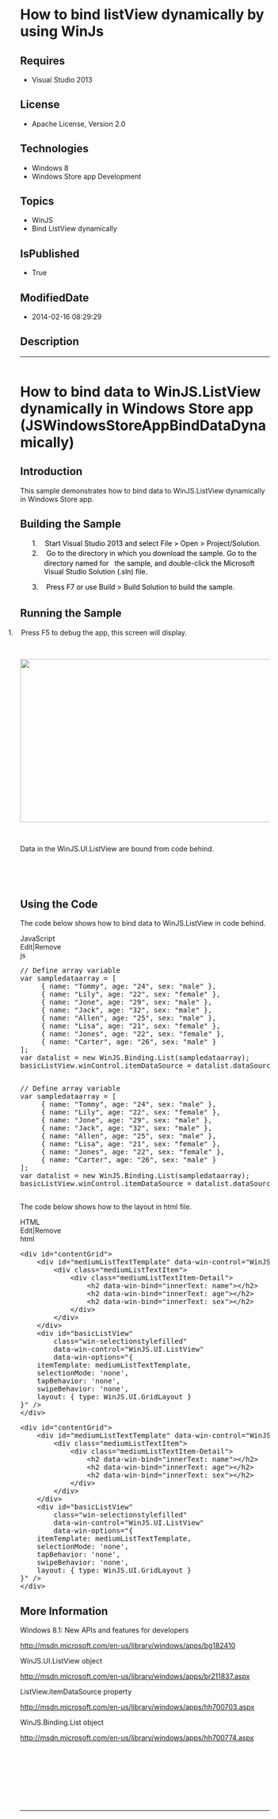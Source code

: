 # How to bind listView dynamically by using WinJs
## Requires
* Visual Studio 2013
## License
* Apache License, Version 2.0
## Technologies
* Windows 8
* Windows Store app Development
## Topics
* WinJS
* Bind ListView dynamically
## IsPublished
* True
## ModifiedDate
* 2014-02-16 08:29:29
## Description

<hr>
<div><a href="http://blogs.msdn.com/b/onecode" style="margin-top:3px"><img src="http://bit.ly/onecodesampletopbanner" alt="">
</a></div>
<h1>How to bind data to WinJS.ListView dynamically in Windows Store app (JSWindowsStoreAppBindDataDynamically)</h1>
<h2>Introduction</h2>
<p class="MsoNormal">This sample demonstrates how to bind data to WinJS.ListView dynamically in Windows Store app.</p>
<h2>Building the Sample</h2>
<p class="MsoNormal" style="margin-top:0in; margin-right:0in; margin-bottom:.0001pt; margin-left:.5in; text-indent:-.25in; line-height:12.75pt">
<span style="color:black">1.</span><span style="font-size:7.0pt; font-family:&quot;Times New Roman&quot;,&quot;serif&quot;; color:black">&nbsp;&nbsp;&nbsp;&nbsp;&nbsp;&nbsp;&nbsp;</span><span style="color:black">Start Visual Studio 2013 and select File &gt; Open &gt; Project/Solution.
</span></p>
<p class="MsoNormal" style="margin-top:0in; margin-right:0in; margin-bottom:.0001pt; margin-left:.5in; text-indent:-.25in; line-height:12.75pt">
<span style="color:black">2.</span><span style="font-size:7.0pt; font-family:&quot;Times New Roman&quot;,&quot;serif&quot;; color:black">&nbsp;&nbsp;&nbsp;&nbsp;&nbsp;&nbsp;&nbsp;</span><span style="color:black">Go to the directory in which you download the sample. Go to the directory
 named for<span>&nbsp;&nbsp; </span>the sample, and double-click the Microsoft Visual Studio Solution (.sln) file.
</span></p>
<p class="MsoNormal" style="margin-left:.5in; text-indent:-.25in; line-height:12.75pt">
<span style="color:black">3.</span><span style="font-size:7.0pt; font-family:&quot;Times New Roman&quot;,&quot;serif&quot;; color:black">&nbsp;&nbsp;&nbsp;&nbsp;&nbsp;&nbsp;&nbsp;</span><span style="color:black">Press F7 or use Build &gt; Build Solution to build the sample.
</span></p>
<h2>Running the Sample</h2>
<p class="MsoListParagraphCxSpFirst" style="text-indent:-.25in"><span><span>1.<span style="font:7.0pt &quot;Times New Roman&quot;">&nbsp;&nbsp;&nbsp;&nbsp;&nbsp;&nbsp;
</span></span></span>Press F5 to debug the app, this screen will display.</p>
<p class="MsoListParagraphCxSpMiddle"><span>&nbsp;</span></p>
<p class="MsoListParagraphCxSpMiddle"><span><img src="/site/view/file/108778/1/image.png" alt="" width="576" height="329" align="middle">
</span></p>
<p class="MsoListParagraphCxSpMiddle"><span>&nbsp;</span></p>
<p class="MsoListParagraphCxSpMiddle"><span>Data in the WinJS.UI.ListView are bound from code behind.
</span></p>
<p class="MsoListParagraphCxSpLast">&nbsp;</p>
<p class="MsoNormal">&nbsp;</p>
<h2>Using the Code</h2>
<p class="MsoNormal">The code below shows how to bind data to WinJS.ListView in code behind.</p>
<div class="scriptcode">
<div class="pluginEditHolder" pluginCommand="mceScriptCode">
<div class="title"><span>JavaScript</span></div>
<div class="pluginLinkHolder"><span class="pluginEditHolderLink">Edit</span>|<span class="pluginRemoveHolderLink">Remove</span></div>
<span class="hidden">js</span>
<pre class="hidden">// Define array variable
var sampledataarray = [
&nbsp;&nbsp;&nbsp;&nbsp; { name: &quot;Tommy&quot;, age: &quot;24&quot;, sex: &quot;male&quot; },
&nbsp;&nbsp;&nbsp;&nbsp; { name: &quot;Lily&quot;, age: &quot;22&quot;, sex: &quot;female&quot; },
&nbsp;&nbsp;&nbsp;&nbsp; { name: &quot;Jone&quot;, age: &quot;29&quot;, sex: &quot;male&quot; },
&nbsp;&nbsp;&nbsp;&nbsp; { name: &quot;Jack&quot;, age: &quot;32&quot;, sex: &quot;male&quot; },
&nbsp;&nbsp;&nbsp;&nbsp; { name: &quot;Allen&quot;, age: &quot;25&quot;, sex: &quot;male&quot; },
&nbsp;&nbsp;&nbsp;&nbsp; { name: &quot;Lisa&quot;, age: &quot;21&quot;, sex: &quot;female&quot; },
&nbsp;&nbsp;&nbsp;&nbsp; { name: &quot;Jones&quot;, age: &quot;22&quot;, sex: &quot;female&quot; },
&nbsp;&nbsp;&nbsp;&nbsp; { name: &quot;Carter&quot;, age: &quot;26&quot;, sex: &quot;male&quot; }
];
var datalist = new WinJS.Binding.List(sampledataarray);
basicListView.winControl.itemDataSource = datalist.dataSource;

</pre>
<pre class="js" id="codePreview">// Define array variable
var sampledataarray = [
&nbsp;&nbsp;&nbsp;&nbsp; { name: &quot;Tommy&quot;, age: &quot;24&quot;, sex: &quot;male&quot; },
&nbsp;&nbsp;&nbsp;&nbsp; { name: &quot;Lily&quot;, age: &quot;22&quot;, sex: &quot;female&quot; },
&nbsp;&nbsp;&nbsp;&nbsp; { name: &quot;Jone&quot;, age: &quot;29&quot;, sex: &quot;male&quot; },
&nbsp;&nbsp;&nbsp;&nbsp; { name: &quot;Jack&quot;, age: &quot;32&quot;, sex: &quot;male&quot; },
&nbsp;&nbsp;&nbsp;&nbsp; { name: &quot;Allen&quot;, age: &quot;25&quot;, sex: &quot;male&quot; },
&nbsp;&nbsp;&nbsp;&nbsp; { name: &quot;Lisa&quot;, age: &quot;21&quot;, sex: &quot;female&quot; },
&nbsp;&nbsp;&nbsp;&nbsp; { name: &quot;Jones&quot;, age: &quot;22&quot;, sex: &quot;female&quot; },
&nbsp;&nbsp;&nbsp;&nbsp; { name: &quot;Carter&quot;, age: &quot;26&quot;, sex: &quot;male&quot; }
];
var datalist = new WinJS.Binding.List(sampledataarray);
basicListView.winControl.itemDataSource = datalist.dataSource;

</pre>
</div>
</div>
<p class="MsoNormal">The code below shows how to the layout in html file.</p>
<div class="scriptcode">
<div class="pluginEditHolder" pluginCommand="mceScriptCode">
<div class="title"><span>HTML</span></div>
<div class="pluginLinkHolder"><span class="pluginEditHolderLink">Edit</span>|<span class="pluginRemoveHolderLink">Remove</span></div>
<span class="hidden">html</span>
<pre class="hidden">&lt;div id=&quot;contentGrid&quot;&gt;
    &lt;div id=&quot;mediumListTextTemplate&quot; data-win-control=&quot;WinJS.Binding.Template&quot;&gt;
        &lt;div class=&quot;mediumListTextItem&quot;&gt;
            &lt;div class=&quot;mediumListTextItem-Detail&quot;&gt;
                &lt;h2 data-win-bind=&quot;innerText: name&quot;&gt;&lt;/h2&gt;
                &lt;h2 data-win-bind=&quot;innerText: age&quot;&gt;&lt;/h2&gt;
                &lt;h2 data-win-bind=&quot;innerText: sex&quot;&gt;&lt;/h2&gt;
            &lt;/div&gt;
        &lt;/div&gt;
    &lt;/div&gt;
    &lt;div id=&quot;basicListView&quot;
        class=&quot;win-selectionstylefilled&quot;
        data-win-control=&quot;WinJS.UI.ListView&quot;
        data-win-options=&quot;{                 
    itemTemplate: mediumListTextTemplate, 
    selectionMode: 'none', 
    tapBehavior: 'none', 
    swipeBehavior: 'none', 
    layout: { type: WinJS.UI.GridLayout } 
}&quot; /&gt;
&lt;/div&gt;
</pre>
<div class="preview">
<pre class="html"><span class="html__tag_start">&lt;div</span>&nbsp;<span class="html__attr_name">id</span>=<span class="html__attr_value">&quot;contentGrid&quot;</span><span class="html__tag_start">&gt;&nbsp;
</span>&nbsp;&nbsp;&nbsp;&nbsp;<span class="html__tag_start">&lt;div</span>&nbsp;<span class="html__attr_name">id</span>=<span class="html__attr_value">&quot;mediumListTextTemplate&quot;</span>&nbsp;<span class="html__attr_name">data-win-control</span>=<span class="html__attr_value">&quot;WinJS.Binding.Template&quot;</span><span class="html__tag_start">&gt;&nbsp;
</span>&nbsp;&nbsp;&nbsp;&nbsp;&nbsp;&nbsp;&nbsp;&nbsp;<span class="html__tag_start">&lt;div</span>&nbsp;<span class="html__attr_name">class</span>=<span class="html__attr_value">&quot;mediumListTextItem&quot;</span><span class="html__tag_start">&gt;&nbsp;
</span>&nbsp;&nbsp;&nbsp;&nbsp;&nbsp;&nbsp;&nbsp;&nbsp;&nbsp;&nbsp;&nbsp;&nbsp;<span class="html__tag_start">&lt;div</span>&nbsp;<span class="html__attr_name">class</span>=<span class="html__attr_value">&quot;mediumListTextItem-Detail&quot;</span><span class="html__tag_start">&gt;&nbsp;
</span>&nbsp;&nbsp;&nbsp;&nbsp;&nbsp;&nbsp;&nbsp;&nbsp;&nbsp;&nbsp;&nbsp;&nbsp;&nbsp;&nbsp;&nbsp;&nbsp;<span class="html__tag_start">&lt;h2</span>&nbsp;<span class="html__attr_name">data-win-bind</span>=<span class="html__attr_value">&quot;innerText:&nbsp;name&quot;</span><span class="html__tag_start">&gt;</span><span class="html__tag_end">&lt;/h2&gt;</span>&nbsp;
&nbsp;&nbsp;&nbsp;&nbsp;&nbsp;&nbsp;&nbsp;&nbsp;&nbsp;&nbsp;&nbsp;&nbsp;&nbsp;&nbsp;&nbsp;&nbsp;<span class="html__tag_start">&lt;h2</span>&nbsp;<span class="html__attr_name">data-win-bind</span>=<span class="html__attr_value">&quot;innerText:&nbsp;age&quot;</span><span class="html__tag_start">&gt;</span><span class="html__tag_end">&lt;/h2&gt;</span>&nbsp;
&nbsp;&nbsp;&nbsp;&nbsp;&nbsp;&nbsp;&nbsp;&nbsp;&nbsp;&nbsp;&nbsp;&nbsp;&nbsp;&nbsp;&nbsp;&nbsp;<span class="html__tag_start">&lt;h2</span>&nbsp;<span class="html__attr_name">data-win-bind</span>=<span class="html__attr_value">&quot;innerText:&nbsp;sex&quot;</span><span class="html__tag_start">&gt;</span><span class="html__tag_end">&lt;/h2&gt;</span>&nbsp;
&nbsp;&nbsp;&nbsp;&nbsp;&nbsp;&nbsp;&nbsp;&nbsp;&nbsp;&nbsp;&nbsp;&nbsp;<span class="html__tag_end">&lt;/div&gt;</span>&nbsp;
&nbsp;&nbsp;&nbsp;&nbsp;&nbsp;&nbsp;&nbsp;&nbsp;<span class="html__tag_end">&lt;/div&gt;</span>&nbsp;
&nbsp;&nbsp;&nbsp;&nbsp;<span class="html__tag_end">&lt;/div&gt;</span>&nbsp;
&nbsp;&nbsp;&nbsp;&nbsp;<span class="html__tag_start">&lt;div</span>&nbsp;<span class="html__attr_name">id</span>=<span class="html__attr_value">&quot;basicListView&quot;</span>&nbsp;
&nbsp;&nbsp;&nbsp;&nbsp;&nbsp;&nbsp;&nbsp;&nbsp;<span class="html__attr_name">class</span>=<span class="html__attr_value">&quot;win-selectionstylefilled&quot;</span>&nbsp;
&nbsp;&nbsp;&nbsp;&nbsp;&nbsp;&nbsp;&nbsp;&nbsp;<span class="html__attr_name">data-win-control</span>=<span class="html__attr_value">&quot;WinJS.UI.ListView&quot;</span>&nbsp;
&nbsp;&nbsp;&nbsp;&nbsp;&nbsp;&nbsp;&nbsp;&nbsp;<span class="html__attr_name">data-win-options</span>=<span class="html__attr_value">&quot;{&nbsp;&nbsp;&nbsp;&nbsp;&nbsp;&nbsp;&nbsp;&nbsp;&nbsp;&nbsp;&nbsp;&nbsp;&nbsp;&nbsp;&nbsp;&nbsp;&nbsp;&nbsp;
&nbsp;&nbsp;&nbsp;&nbsp;itemTemplate:&nbsp;mediumListTextTemplate,&nbsp;&nbsp;
&nbsp;&nbsp;&nbsp;&nbsp;selectionMode:&nbsp;'none',&nbsp;&nbsp;
&nbsp;&nbsp;&nbsp;&nbsp;tapBehavior:&nbsp;'none',&nbsp;&nbsp;
&nbsp;&nbsp;&nbsp;&nbsp;swipeBehavior:&nbsp;'none',&nbsp;&nbsp;
&nbsp;&nbsp;&nbsp;&nbsp;layout:&nbsp;{&nbsp;type:&nbsp;WinJS.UI.GridLayout&nbsp;}&nbsp;&nbsp;
}&quot;</span>&nbsp;<span class="html__tag_start">/&gt;</span>&nbsp;
<span class="html__tag_end">&lt;/div&gt;</span>&nbsp;
</pre>
</div>
</div>
</div>
<h2>More Information</h2>
<p class="MsoNormal">Windows 8.1: New APIs and features for developers</p>
<p class="MsoNormal"><a href="http://msdn.microsoft.com/en-us/library/windows/apps/bg182410">http://msdn.microsoft.com/en-us/library/windows/apps/bg182410</a></p>
<p class="MsoNormal">WinJS.UI.ListView object</p>
<p class="MsoNormal"><a href="http://msdn.microsoft.com/en-us/library/windows/apps/br211837.aspx">http://msdn.microsoft.com/en-us/library/windows/apps/br211837.aspx</a></p>
<p class="MsoNormal">ListView.itemDataSource property</p>
<p class="MsoNormal"><a href="http://msdn.microsoft.com/en-us/library/windows/apps/hh700703.aspx">http://msdn.microsoft.com/en-us/library/windows/apps/hh700703.aspx</a></p>
<p class="MsoNormal">WinJS.Binding.List object</p>
<p class="MsoNormal"><a href="http://msdn.microsoft.com/en-us/library/windows/apps/hh700774.aspx">http://msdn.microsoft.com/en-us/library/windows/apps/hh700774.aspx</a></p>
<p class="MsoNormal">&nbsp;</p>
<p class="MsoNormal">&nbsp;</p>
<p class="MsoNormal">&nbsp;</p>
<p class="MsoNormal">&nbsp;</p>
<hr>
<div><a href="http://go.microsoft.com/?linkid=9759640" style="margin-top:3px"><img src="http://bit.ly/onecodelogo" alt="">
</a></div>
